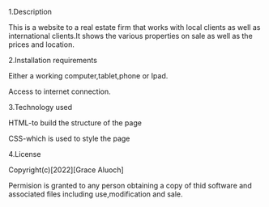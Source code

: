 1.Description


  This is a website to a real estate firm that works with local clients as well as international clients.It shows the various properties on sale as well as the prices and location.
  
2.Installation requirements


Either a  working computer,tablet,phone or Ipad.

Access to internet connection.

3.Technology used

HTML-to build the structure of the page

CSS-which is used to style the page

4.License

Copyright(c)[2022][Grace Aluoch]

Permision is granted to any person obtaining a copy of thid software and associated files including use,modification and sale.

  


